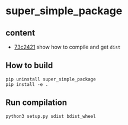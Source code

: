 # super_simple_package


## content 

- [73c2421](https://github.com/ytbryan/super_simple_package/commit/73c2421b86d56ccf167d4346df465ec5a87ebf1b) show how to compile and get `dist`

## How to build 

```
pip uninstall super_simple_package
pip install -e .
```

## Run compilation

```
python3 setup.py sdist bdist_wheel
```
